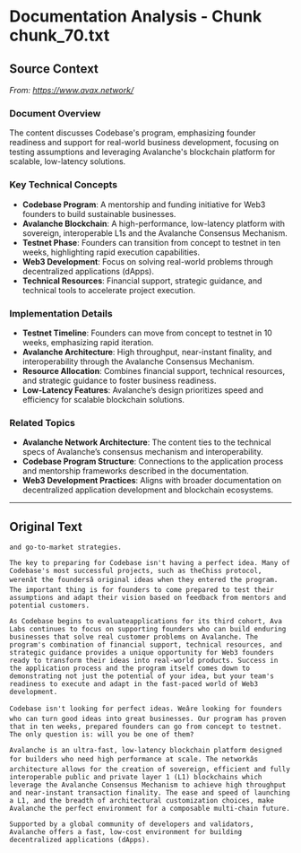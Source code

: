 # Documentation Analysis - Chunk chunk_70.txt

## Source Context
*From: https://www.avax.network/*

### Document Overview  
The content discusses Codebase's program, emphasizing founder readiness and support for real-world business development, focusing on testing assumptions and leveraging Avalanche's blockchain platform for scalable, low-latency solutions.  

### Key Technical Concepts  
- **Codebase Program**: A mentorship and funding initiative for Web3 founders to build sustainable businesses.  
- **Avalanche Blockchain**: A high-performance, low-latency platform with sovereign, interoperable L1s and the Avalanche Consensus Mechanism.  
- **Testnet Phase**: Founders can transition from concept to testnet in ten weeks, highlighting rapid execution capabilities.  
- **Web3 Development**: Focus on solving real-world problems through decentralized applications (dApps).  
- **Technical Resources**: Financial support, strategic guidance, and technical tools to accelerate project execution.  

### Implementation Details  
- **Testnet Timeline**: Founders can move from concept to testnet in 10 weeks, emphasizing rapid iteration.  
- **Avalanche Architecture**: High throughput, near-instant finality, and interoperability through the Avalanche Consensus Mechanism.  
- **Resource Allocation**: Combines financial support, technical resources, and strategic guidance to foster business readiness.  
- **Low-Latency Features**: Avalanche’s design prioritizes speed and efficiency for scalable blockchain solutions.  

### Related Topics  
- **Avalanche Network Architecture**: The content ties to the technical specs of Avalanche’s consensus mechanism and interoperability.  
- **Codebase Program Structure**: Connections to the application process and mentorship frameworks described in the documentation.  
- **Web3 Development Practices**: Aligns with broader documentation on decentralized application development and blockchain ecosystems.

---

## Original Text
```
and go-to-market strategies.

The key to preparing for Codebase isn't having a perfect idea. Many of Codebase's most successful projects, such as theChiss protocol, werenât the foundersâ original ideas when they entered the program. The important thing is for founders to come prepared to test their assumptions and adapt their vision based on feedback from mentors and potential customers.

As Codebase begins to evaluateapplications for its third cohort, Ava Labs continues to focus on supporting founders who can build enduring businesses that solve real customer problems on Avalanche. The program's combination of financial support, technical resources, and strategic guidance provides a unique opportunity for Web3 founders ready to transform their ideas into real-world products. Success in the application process and the program itself comes down to demonstrating not just the potential of your idea, but your team's readiness to execute and adapt in the fast-paced world of Web3 development.

Codebase isn't looking for perfect ideas. Weâre looking for founders who can turn good ideas into great businesses. Our program has proven that in ten weeks, prepared founders can go from concept to testnet. The only question is: will you be one of them?

Avalanche is an ultra-fast, low-latency blockchain platform designed for builders who need high performance at scale. The networkâs architecture allows for the creation of sovereign, efficient and fully interoperable public and private layer 1 (L1) blockchains which leverage the Avalanche Consensus Mechanism to achieve high throughput and near-instant transaction finality. The ease and speed of launching a L1, and the breadth of architectural customization choices, make Avalanche the perfect environment for a composable multi-chain future.

Supported by a global community of developers and validators, Avalanche offers a fast, low-cost environment for building decentralized applications (dApps).
```
